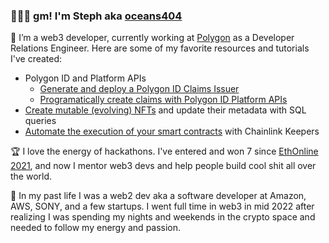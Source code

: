 ### 👩🏻‍💻 gm! I'm Steph aka [oceans404](https://twitter.com/0ceans404)

<!--
**oceans404/oceans404** is a ✨ _special_ ✨ repository because its `README.md` (this file) appears on your GitHub profile.

Here are some ideas to get you started:

-->

💜 I’m a web3 developer, currently working at [Polygon](https://polygon.technology/) as a Developer Relations Engineer. Here are some of my favorite resources and tutorials I've created:
  -  Polygon ID and Platform APIs
     - [Generate and deploy a Polygon ID Claims Issuer](https://github.com/oceans404/generate-frontend-polygon-id-issuer) 
     - [Programatically create claims with Polygon ID Platform APIs](https://github.com/oceans404/node-polygon-id-platform-apis)
  -  [Create mutable (evolving) NFTs](https://github.com/oceans404/mutable-nfts-tableland-polygon) and update their metadata with SQL queries
  -  [Automate the execution of your smart contracts](https://github.com/oceans404/keepers-contracts) with Chainlink Keepers

🏆 I love the energy of hackathons. I've entered and won 7 since [EthOnline 2021](https://youtu.be/xJiABLuD06g?t=1463), and now I mentor web3 devs and help people build cool shit all over the world.

👻 In my past life I was a web2 dev aka a software developer at Amazon, AWS, SONY, and a few startups. I went full time in web3 in mid 2022 after realizing I was spending my nights and weekends in the crypto space and needed to follow my energy and passion.


<!--
- 🌱 I’m currently learning ...
- 👯 I’m looking to collaborate on ...
- 🤔 I’m looking for help with ...
- 💬 Ask me about ...
- 📫 How to reach me: ...
- 😄 Pronouns: ...
- ⚡ Fun fact: ...
-->
